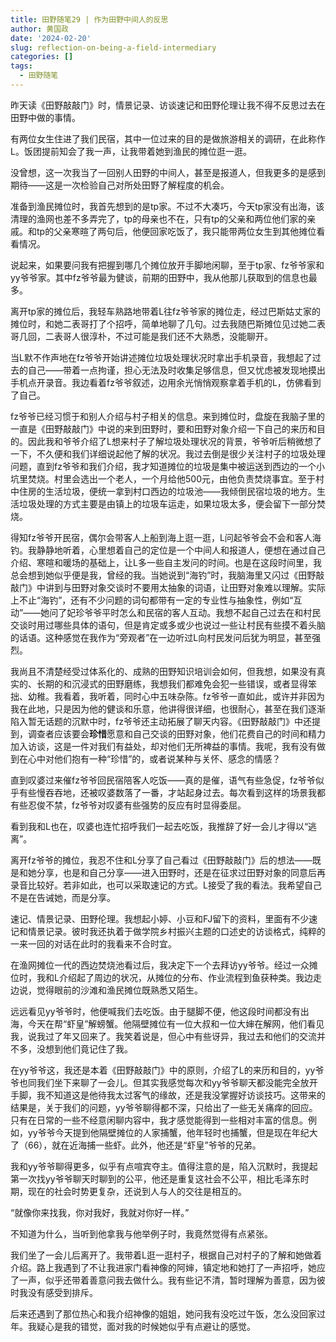 ```yaml
---
title: 田野随笔29 | 作为田野中间人的反思
author: 黄国政
date: '2024-02-20'
slug: reflection-on-being-a-field-intermediary
categories: []
tags:
  - 田野随笔
---
```


<!--more-->

昨天读《田野敲敲门》时，情景记录、访谈速记和田野伦理让我不得不反思过去在田野中做的事情。

有两位女生住进了我们民宿，其中一位过来的目的是做旅游相关的调研，在此称作L。饭团提前知会了我一声，让我带着她到渔民的摊位逛一逛。

没曾想，这一次我当了一回别人田野的中间人，甚至是报道人，但我更多的是感到期待——这是一次检验自己对所处田野了解程度的机会。

准备到渔民摊位时，我首先想到的是tp家。不过不大凑巧，今天tp家没有出海，该清理的渔网也差不多弄完了，tp的母亲也不在，只有tp的父亲和两位他们家的亲戚。和tp的父亲寒暄了两句后，他便回家吃饭了，我只能带两位女生到其他摊位看看情况。

说起来，如果要问我有把握到哪几个摊位放开手脚地闲聊，至于tp家、fz爷爷家和yy爷爷家。其中fz爷爷最为健谈，前期的田野中，我从他那儿获取到的信息也最多。

离开tp家的摊位后，我轻车熟路地带着L往fz爷爷家的摊位走，经过巴斯姑丈家的摊位时，和她二表哥打了个招呼，简单地聊了几句。过去我随巴斯摊位见过她二表哥几回，二表哥人很淳朴，不过可能是我们还不大熟悉，没能聊开。

当L默不作声地在fz爷爷开始讲述摊位垃圾处理状况时拿出手机录音，我想起了过去的自己——带着一点拘谨，担心无法及时收集足够信息，但又忧虑被发现地摸出手机点开录音。我边看着fz爷爷叙述，边用余光悄悄观察拿着手机的L，仿佛看到了自己。

fz爷爷已经习惯于和别人介绍与村子相关的信息。来到摊位时，盘旋在我脑子里的一直是《田野敲敲门》中说的来到田野时，要和田野对象介绍一下自己的来历和目的。因此我和爷爷介绍了L想来村子了解垃圾处理状况的背景，爷爷听后稍微想了一下，不久便和我们详细说起他了解的状况。我过去倒是很少关注村子的垃圾处理问题，直到fz爷爷和我们介绍，我才知道摊位的垃圾是集中被运送到西边的一个小坑里焚烧。村里会选出一个老人，一个月给他500元，由他负责焚烧事宜。至于村中住房的生活垃圾，便统一拿到村口西边的垃圾池——我倾倒民宿垃圾的地方。生活垃圾处理的方式主要是由镇上的垃圾车运走，如果垃圾太多，便会留下一部分焚烧。

得知fz爷爷开民宿，偶尔会带客人上船到海上逛一逛，L问起爷爷会不会和客人海钓。我静静地听着，心里想着自己的定位是一个中间人和报道人，便想在通过自己介绍、寒暄和暖场的基础上，让L多一些自主发问的时间。也是在这段时间里，我总会想到她似乎便是我，曾经的我。当她说到“海钓”时，我脑海里又闪过《田野敲敲门》中讲到与田野对象交谈时不要用太抽象的词语，让田野对象难以理解。实际上不止“海钓”，还有不少问题的词句都带有一定的专业性与抽象性，例如“互动”——她问了妃珍爷爷平时怎么和民宿的客人互动。我想不起自己过去在和村民交谈时用过哪些具体的语句，但是肯定或多或少也说过一些让村民有些摸不着头脑的话语。这种感觉在我作为“旁观者”在一边听过L向村民发问后犹为明显，甚至强烈。

我尚且不清楚经受过体系化的、成熟的田野知识培训会如何，但我想，如果没有真实的、长期的和沉浸式的田野磨练，我想我们都难免会犯一些错误，或者显得笨拙、幼稚。我看着，我听着，同时心中五味杂陈。fz爷爷一直如此，或许并非因为我在此地，只是因为他的健谈和乐意，他讲得很详细，也很耐心，甚至在我们逐渐陷入暂无话题的沉默中时，fz爷爷还主动拓展了聊天内容。《田野敲敲门》中还提到，调查者应该要会**珍惜**愿意和自己交谈的田野对象，他们花费自己的时间和精力加入访谈，这是一件对我们有益处，却对他们无所裨益的事情。我呢，我有没有做到在心中对他们抱有一种“珍惜”的，或者说某种与关怀、感念的情感？

直到叹婆过来催fz爷爷回民宿陪客人吃饭——真的是催，语气有些急促，fz爷爷似乎有些慢吞吞地，还被叹婆数落了一番，才站起身过去。每次看到这样的场景我都有些忍俊不禁，fz爷爷对叹婆有些强势的反应有时显得委屈。

看到我和L也在，叹婆也连忙招呼我们一起去吃饭，我推辞了好一会儿才得以“逃离”。

离开fz爷爷的摊位，我忍不住和L分享了自己看过《田野敲敲门》后的想法——既是和她分享，也是和自己分享——进入田野时，还是在征求过田野对象的同意后再录音比较好。若非如此，也可以采取速记的方式。L接受了我的看法。我希望自己不是在告诫她，而是分享。

速记、情景记录、田野伦理。我想起小婷、小豆和FJ留下的资料，里面有不少速记和情景记录。彼时我还执着于做学院乡村振兴主题的口述史的访谈格式，纯粹的一来一回的对话在此时的我看来不合时宜。

在渔网摊位一代的西边焚烧池看过后，我决定下一个去拜访yy爷爷。经过一众摊位时，我和L介绍起了周边的状况，从摊位的分布、作业流程到鱼获种类。我边走边说，觉得眼前的沙滩和渔民摊位既熟悉又陌生。

远远看见yy爷爷时，他便喊我们去吃饭。由于腿脚不便，他这段时间都没有出海，今天在帮“虾皇”解螃蟹。他隔壁摊位有一位大叔和一位大婶在解网，他们看见我，说我过了年又回来了。我笑着说是，但心中有些讶异，我过去和他们的交流并不多，没想到他们竟记住了我。

在yy爷爷这，我还是本着《田野敲敲门》中的原则，介绍了L的来历和目的，yy爷爷也同我们坐下来聊了一会儿。但其实我感觉每次和yy爷爷聊天都没能完全放开手脚，我不知道这是他待我太过客气的缘故，还是我没掌握好访谈技巧。这带来的结果是，关于我们的问题，yy爷爷聊得都不深，只给出了一些无关痛痒的回应。只有在日常的一些不经意闲聊内容中，我才感觉能得到一些相对丰富的信息。例如，yy爷爷今天提到他隔壁摊位的人家捕蟹，他年轻时也捕蟹，但是现在年纪大了（66），就在近海捕一些虾。此外，他还是“虾皇”爷爷的兄弟。

我和yy爷爷聊得更多，似乎有点喧宾夺主。值得注意的是，陷入沉默时，我提起第一次找yy爷爷聊天时聊到的公平，他还是重复这社会不公平，相比毛泽东时期，现在的社会时势更复杂，还说到人与人的交往是相互的。

“就像你来找我，你对我好，我就对你好一样。”

不知道为什么，当听到他拿我与他举例子时，我竟然觉得有点紧张。

我们坐了一会儿后离开了。我带着L逛一逛村子，根据自己对村子的了解和她做着介绍。路上我遇到了不让我进家门看神像的阿婶，镇定地和她打了一声招呼，她应了一声，似乎还带着善意问我去做什么。我有些记不清，暂时理解为善意，因为彼时我没有感受到排斥。

后来还遇到了那位热心和我介绍神像的姐姐，她问我有没吃过午饭，怎么没回家过年。我疑心是我的错觉，面对我的时候她似乎有点避让的感觉。